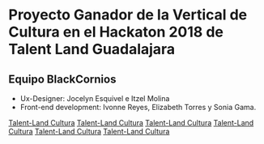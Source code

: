 # Proyecto Ganador de la Vertical de Cultura en el Hackaton 2018 de Talent Land Guadalajara
## Equipo BlackCornios
- Ux-Designer: Jocelyn Esquivel e Itzel Molina
- Front-end development: Ivonne Reyes, Elizabeth Torres y Sonia Gama.

[Talent-Land Cultura](https://user-images.githubusercontent.com/32865262/38578148-bf2fa392-3cc8-11e8-9ce9-e05cb333fa81.png)
[Talent-Land Cultura](https://user-images.githubusercontent.com/32865262/38578149-bf58c664-3cc8-11e8-972f-6258390ade3a.png)
[Talent-Land Cultura](https://user-images.githubusercontent.com/32865262/38578150-bf727d02-3cc8-11e8-9d87-8c39c04c7fa9.png)
[Talent-Land Cultura](https://user-images.githubusercontent.com/32865262/38578151-bf8ecd86-3cc8-11e8-810e-7170ca79f658.png)
[Talent-Land Cultura](https://user-images.githubusercontent.com/32865262/38578152-bfab4330-3cc8-11e8-9157-f3076b86c32b.png)
[Talent-Land Cultura](https://user-images.githubusercontent.com/32865262/38578153-bfd0d3d4-3cc8-11e8-9b28-9dc6f8f92804.png)
